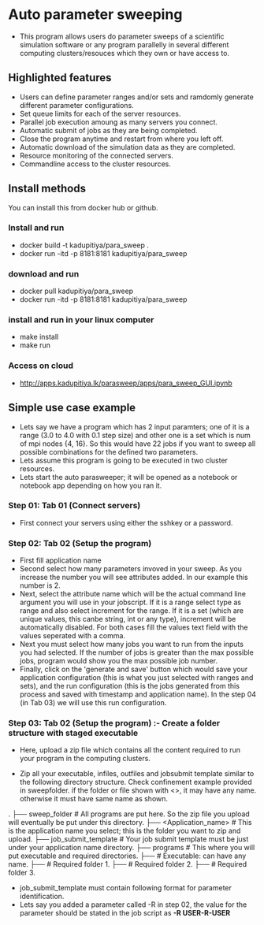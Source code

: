 # Auto parameter sweeping
* This program allows users do parameter sweeps of a scientific simulation software or any program parallelly in several different computing clusters/resouces which they own or have access to.

## Highlighted features
* Users can define parameter ranges and/or sets and ramdomly generate different parameter configurations.
* Set queue limits for each of the server resources.
* Parallel job execution amoung as many servers you connect.
* Automatic submit of jobs as they are being completed.
* Close the program anytime and restart from where you left off.
* Automatic download of the simulation data as they are completed.
* Resource monitoring of the connected servers.
* Commandline access to the cluster resources.

## Install methods
You can install this from docker hub or github.

### Install and run
  * docker build -t kadupitiya/para_sweep .
  * docker run -itd -p 8181:8181 kadupitiya/para_sweep

### download and run
  * docker pull kadupitiya/para_sweep
  * docker run -itd -p 8181:8181 kadupitiya/para_sweep

### install and run in your linux computer
  * make install
  * make run

### Access on cloud
  * http://apps.kadupitiya.lk/parasweep/apps/para_sweep_GUI.ipynb

## Simple use case example
  * Lets say we have a program which has 2 input paramters; one of it is a range (3.0 to 4.0 with 0.1 step size) and other one is a set which is num of mpi nodes {4, 16}. So this would have 22 jobs if you want to sweep all possible combinations for the defined two parameters.
  * Lets assume this program is going to be executed in two cluster resources.
  * Lets start the auto parasweeper; it will be opened as a notebook or notebook app depending on how you ran it. 
### Step 01: Tab 01 (Connect servers)
  * First connect your servers using either the sshkey or a password.
### Step 02: Tab 02 (Setup the program)
  * First fill application name
  * Second select how many parameters invoved in your sweep. As you increase the number you will see attributes added. In our example this number is 2.
  * Next, select the attribute name which will be the actual command line argument you will use in your jobscript. If it is a range select type as range and also select increment for the range. If it is a set (which are unique values, this canbe string, int or any type), increment will be automatically disabled. For both cases fill the values text field with the values seperated with a comma.
  * Next you must select how many jobs you want to run from the inputs you had selected. If the number of jobs is greater than the max possible jobs, program would show you the max possible job number. 
  * Finally, click on the 'generate and save' button which would save your application configuration (this is what you just selected with ranges and sets), and the run configuration (this is the jobs generated from this process and saved with timestamp and application name). In the step 04 (in Tab 03) we will use this run configuration.

### Step 03: Tab 02 (Setup the program) :- Create a folder structure with staged executable
 * Here, upload a zip file which contains all the content required to run your program in the computing clusters.

 * Zip all your executable, infiles, outfiles and jobsubmit template similar to the following directory structure. Check confinement example provided in sweepfolder. if the folder or file shown with <>, it may have any name. otherwise it must have same name as shown. 

. 
 ├── sweep_folder # All programs are put here. So the zip file you upload will eventually be put under this directory. 
   ├── <Application_name> # This is the application name you select; this is the folder you want to zip and upload. 
    ├── job_submit_template # Your job submit template must be just under your application name directory. 
    ├── programs # This where you will put executable and required directories. 
     ├── <executable> # Executable: can have any name. 
     ├── <infiles> # Required folder 1. 
     ├── <outfiles> # Required folder 2. 
     ├── <data> # Required folder 3.
 
 * job_submit_template must contain following format for parameter identification. 
  * Lets say you added a parameter called -R in step 02, the value for the parameter should be stated in the job script as **-R USER-R-USER** 
 

